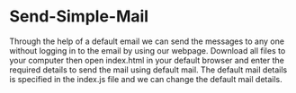 # Send-Simple-Mail
Through the help of a default email we can send the messages to any one without logging in to the email by using our webpage.
Download all files to your computer then open index.html in your default browser and enter the required details to send the mail using default mail.
The default mail details is specified in the index.js file and we can change the default mail details.
